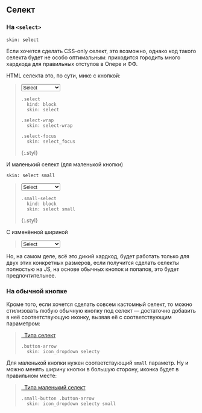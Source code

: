 ---
---

## Селект

### На `<select>`

    skin: select

Если хочется сделать CSS-only селект, это возможно, однако код такого селекта будет не особо оптимальным: приходится городить много хардкода для правильных отступов в Опере и ФФ.

HTML селекта это, по сути, микс с кнопкой:

> <span class="button select-wrap">
>     <select class="select">
>         <option>Select</option>
>         <option>Bar</option>
>         <option>Baz long long</option>
>     </select>
>     <span class="select-focus"></span>
> </span>
>
>     .select
>       kind: block
>       skin: select
>
>     .select-wrap
>       skin: select-wrap
>
>     .select-focus
>       skin: select_focus
> {:.styl}

И маленький селект (для маленькой кнопки)

    skin: select small

> <span class="small-button select-wrap">
>     <select class="small-select">
>         <option>Select</option>
>         <option>Bar</option>
>         <option>Baz long long</option>
>     </select>
>     <span class="select-focus"></span>
> </span>
>
>     .small-select
>       kind: block
>       skin: select small
> {:.styl}

С изменённой шириной

> <span class="button select-wrap" style="width: 50%">
>     <select class="select">
>         <option>Select</option>
>         <option>Bar</option>
>         <option>Baz long long</option>
>     </select>
>     <span class="select-focus"></span>
> </span>

Но, на самом деле, всё это дикий хардкод, будет работать только для двух этих конкретных размеров, если получится сделать селекты полностью на JS, на основе обычных кнопок и попапов, это будет предпочтительнее.

### На обычной кнопке

Кроме того, если хочется сделать совсем кастомный селект, то можно стилизовать любую обычную кнопку под селект — достаточно добавить в неё соответствующую иконку, вызвав её с соответствующим параметром:

> <a class="button" href="#x">
>     <span class="button-content">
>         <span class="button-arrow"> </span>
>         Типа селект
>     </span>
> </a>
>
>     .button-arrow
>       skin: icon_dropdown selecty

Для маленькой кнопки нужен соответствующий `small` параметр. Ну и можно менять ширину кнопки в большую сторону, иконка будет в правильном месте:

> <a class="small-button" href="#x" style="width: 300px">
>     <span class="button-content">
>         <span class="button-arrow"> </span>
>         Типа маленький селект
>     </span>
> </a>
>
>     .small-button .button-arrow
>       skin: icon_dropdown selecty small
